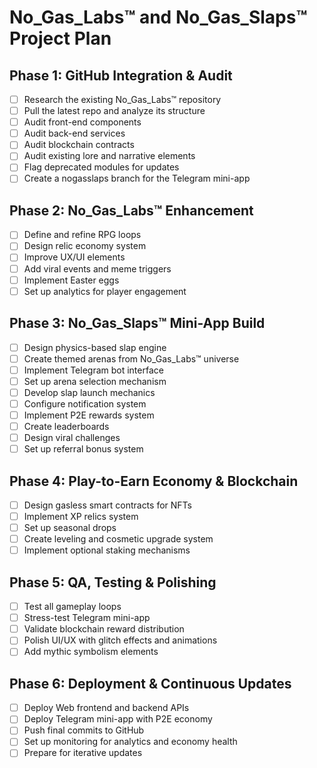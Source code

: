 # No_Gas_Labs™ and No_Gas_Slaps™ Project Plan

## Phase 1: GitHub Integration & Audit
- [ ] Research the existing No_Gas_Labs™ repository
- [ ] Pull the latest repo and analyze its structure
- [ ] Audit front-end components
- [ ] Audit back-end services
- [ ] Audit blockchain contracts
- [ ] Audit existing lore and narrative elements
- [ ] Flag deprecated modules for updates
- [ ] Create a nogasslaps branch for the Telegram mini-app

## Phase 2: No_Gas_Labs™ Enhancement
- [ ] Define and refine RPG loops
- [ ] Design relic economy system
- [ ] Improve UX/UI elements
- [ ] Add viral events and meme triggers
- [ ] Implement Easter eggs
- [ ] Set up analytics for player engagement

## Phase 3: No_Gas_Slaps™ Mini-App Build
- [ ] Design physics-based slap engine
- [ ] Create themed arenas from No_Gas_Labs™ universe
- [ ] Implement Telegram bot interface
- [ ] Set up arena selection mechanism
- [ ] Develop slap launch mechanics
- [ ] Configure notification system
- [ ] Implement P2E rewards system
- [ ] Create leaderboards
- [ ] Design viral challenges
- [ ] Set up referral bonus system

## Phase 4: Play-to-Earn Economy & Blockchain
- [ ] Design gasless smart contracts for NFTs
- [ ] Implement XP relics system
- [ ] Set up seasonal drops
- [ ] Create leveling and cosmetic upgrade system
- [ ] Implement optional staking mechanisms

## Phase 5: QA, Testing & Polishing
- [ ] Test all gameplay loops
- [ ] Stress-test Telegram mini-app
- [ ] Validate blockchain reward distribution
- [ ] Polish UI/UX with glitch effects and animations
- [ ] Add mythic symbolism elements

## Phase 6: Deployment & Continuous Updates
- [ ] Deploy Web frontend and backend APIs
- [ ] Deploy Telegram mini-app with P2E economy
- [ ] Push final commits to GitHub
- [ ] Set up monitoring for analytics and economy health
- [ ] Prepare for iterative updates